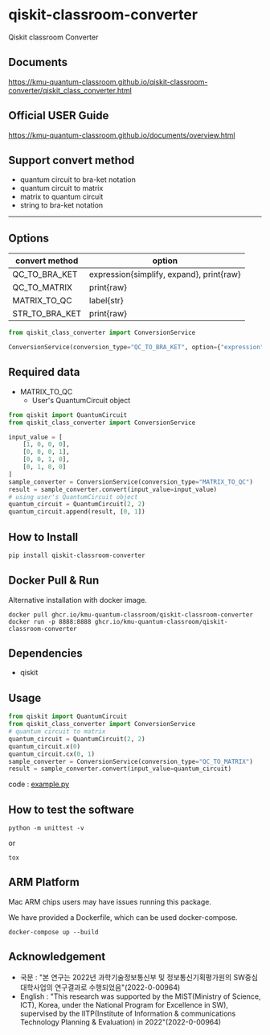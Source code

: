 # qiskit-classroom-converter
Qiskit classroom Converter

## Documents

https://kmu-quantum-classroom.github.io/qiskit-classroom-converter/qiskit_class_converter.html

## Official USER Guide

https://kmu-quantum-classroom.github.io/documents/overview.html

## Support convert method

* quantum circuit to bra-ket notation
* quantum circuit to matrix
* matrix to quantum circuit
* string to bra-ket notation

---

## Options

| convert method | option                                   |
|----------------|------------------------------------------|
| QC_TO_BRA_KET  | expression{simplify, expand}, print{raw} |
| QC_TO_MATRIX   | print{raw}                               |
| MATRIX_TO_QC   | label{str}                               |
| STR_TO_BRA_KET | print{raw}                               |

```python
from qiskit_class_converter import ConversionService

ConversionService(conversion_type="QC_TO_BRA_KET", option={"expression": "simplify"})
```

## Required data

* MATRIX_TO_QC
  * User's QuantumCircuit object

```python
from qiskit import QuantumCircuit
from qiskit_class_converter import ConversionService

input_value = [
    [1, 0, 0, 0],
    [0, 0, 0, 1],
    [0, 0, 1, 0],
    [0, 1, 0, 0]
]
sample_converter = ConversionService(conversion_type="MATRIX_TO_QC")
result = sample_converter.convert(input_value=input_value)
# using user's QuantumCircuit object
quantum_circuit = QuantumCircuit(2, 2)
quantum_circuit.append(result, [0, 1])
```

## How to Install

```bash
pip install qiskit-classroom-converter
```

## Docker Pull & Run

Alternative installation with docker image.

```shell
docker pull ghcr.io/kmu-quantum-classroom/qiskit-classroom-converter
docker run -p 8888:8888 ghcr.io/kmu-quantum-classroom/qiskit-classroom-converter
```

## Dependencies

* qiskit

## Usage

```python
from qiskit import QuantumCircuit
from qiskit_class_converter import ConversionService
# quantum circuit to matrix
quantum_circuit = QuantumCircuit(2, 2)
quantum_circuit.x(0)
quantum_circuit.cx(0, 1)
sample_converter = ConversionService(conversion_type="QC_TO_MATRIX")
result = sample_converter.convert(input_value=quantum_circuit)
```

code : [example.py](example.py)

## How to test the software

```shell
python -m unittest -v
```

or 

```shell
tox
```

## ARM Platform

Mac ARM chips users may have issues running this package.

We have provided a Dockerfile, which can be used docker-compose.

```shell
docker-compose up --build
```

## Acknowledgement

- 국문 : "본 연구는 2022년 과학기술정보통신부 및 정보통신기획평가원의 SW중심대학사업의 연구결과로 수행되었음"(2022-0-00964)
- English : "This research was supported by the MIST(Ministry of Science, ICT), Korea, under the National Program for Excellence in SW), supervised by the IITP(Institute of Information & communications Technology Planning & Evaluation) in 2022"(2022-0-00964)
